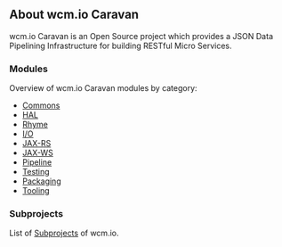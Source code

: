 ## About wcm.io Caravan

wcm.io Caravan is an Open Source project which provides a JSON Data Pipelining Infrastructure for building RESTful Micro Services.


### Modules

Overview of wcm.io Caravan modules by category:

* [Commons](commons/)
* [HAL](hal/)
* [Rhyme](rhyme/)
* [I/O](io/)
* [JAX-RS](jaxrs/)
* [JAX-WS](jaxws/)
* [Pipeline](pipeline/)
* [Testing](testing/)
* [Packaging](packaging/)
* [Tooling](tooling/)


### Subprojects

List of [Subprojects](https://wcm.io/subprojects.html) of wcm.io.
